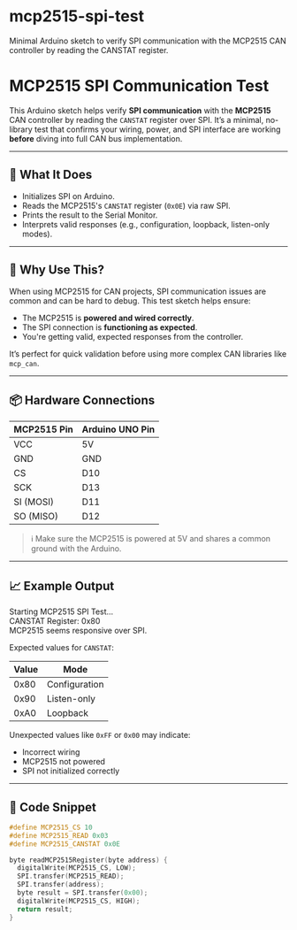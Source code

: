 # mcp2515-spi-test
Minimal Arduino sketch to verify SPI communication with the MCP2515 CAN controller by reading the CANSTAT register.
# MCP2515 SPI Communication Test

This Arduino sketch helps verify **SPI communication** with the **MCP2515** CAN controller by reading the `CANSTAT` register over SPI. It’s a minimal, no-library test that confirms your wiring, power, and SPI interface are working **before** diving into full CAN bus implementation.

---

## 🔧 What It Does

- Initializes SPI on Arduino.
- Reads the MCP2515's `CANSTAT` register (`0x0E`) via raw SPI.
- Prints the result to the Serial Monitor.
- Interprets valid responses (e.g., configuration, loopback, listen-only modes).

---

## 🧪 Why Use This?

When using MCP2515 for CAN projects, SPI communication issues are common and can be hard to debug. This test sketch helps ensure:

- The MCP2515 is **powered and wired correctly**.
- The SPI connection is **functioning as expected**.
- You're getting valid, expected responses from the controller.

It’s perfect for quick validation before using more complex CAN libraries like `mcp_can`.

---

## 📦 Hardware Connections

| MCP2515 Pin | Arduino UNO Pin |
|-------------|------------------|
| VCC         | 5V               |
| GND         | GND              |
| CS          | D10              |
| SCK         | D13              |
| SI (MOSI)   | D11              |
| SO (MISO)   | D12              |

> ℹ️ Make sure the MCP2515 is powered at 5V and shares a common ground with the Arduino.

---

## 📈 Example Output

Starting MCP2515 SPI Test...  
CANSTAT Register: 0x80  
MCP2515 seems responsive over SPI.


Expected values for `CANSTAT`:

| Value | Mode          |
|-------|---------------|
| 0x80  | Configuration |
| 0x90  | Listen-only   |
| 0xA0  | Loopback      |

Unexpected values like `0xFF` or `0x00` may indicate:
- Incorrect wiring
- MCP2515 not powered
- SPI not initialized correctly

---

## 🧾 Code Snippet

```cpp
#define MCP2515_CS 10
#define MCP2515_READ 0x03
#define MCP2515_CANSTAT 0x0E

byte readMCP2515Register(byte address) {
  digitalWrite(MCP2515_CS, LOW);
  SPI.transfer(MCP2515_READ);
  SPI.transfer(address);
  byte result = SPI.transfer(0x00);
  digitalWrite(MCP2515_CS, HIGH);
  return result;
}

